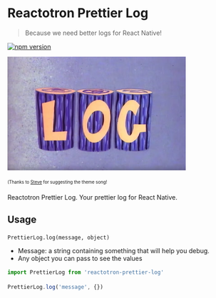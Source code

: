 # Reactotron Prettier Log
> Because we need better logs for React Native!

[![npm version](https://badge.fury.io/js/reactotron-prettier-log.svg)](https://www.npmjs.com/package/reactotron-prettier-log)

[![Plog!](./log.png)](https://www.youtube.com/watch?v=-fQGPZTECYs)

<sub><sup>(Thanks to [Steve](https://github.com/skellock) for suggesting the theme song!</sup></sub>


Reactotron Prettier Log. Your prettier log for React Native.

## Usage

`PrettierLog.log(message, object)`

- Message: a string containing something that will help you debug.
- Any object you can pass to see the values

```javascript
import PrettierLog from 'reactotron-prettier-log'

PrettierLog.log('message', {})
```

